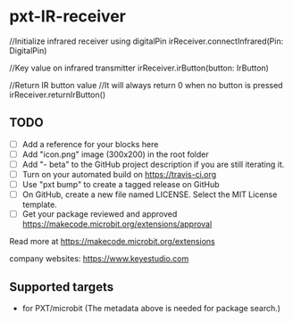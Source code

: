 # pxt-IR-receiver
//Initialize infrared receiver using digitalPin
irReceiver.connectInfrared(Pin: DigitalPin)

//Key value on infrared transmitter
irReceiver.irButton(button: IrButton)

//Return IR button value
//It will always return 0 when no button is pressed
irReceiver.returnIrButton()

## TODO

- [ ] Add a reference for your blocks here
- [ ] Add "icon.png" image (300x200) in the root folder
- [ ] Add "- beta" to the GitHub project description if you are still iterating it.
- [ ] Turn on your automated build on https://travis-ci.org
- [ ] Use "pxt bump" to create a tagged release on GitHub
- [ ] On GitHub, create a new file named LICENSE. Select the MIT License template.
- [ ] Get your package reviewed and approved https://makecode.microbit.org/extensions/approval

Read more at https://makecode.microbit.org/extensions

company websites: https://www.keyestudio.com

## Supported targets

* for PXT/microbit
(The metadata above is needed for package search.)

